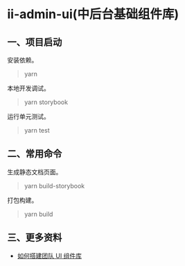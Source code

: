 # ii-admin-ui(中后台基础组件库)

## 一、项目启动

安装依赖。

> yarn

本地开发调试。

> yarn storybook

运行单元测试。

> yarn test

## 二、常用命令

生成静态文档页面。

> yarn build-storybook

打包构建。

> yarn build

## 三、更多资料

- [如何搭建团队 UI 组件库](https://www.yuque.com/qg0ivw/ky9k8b/rn9whn)
